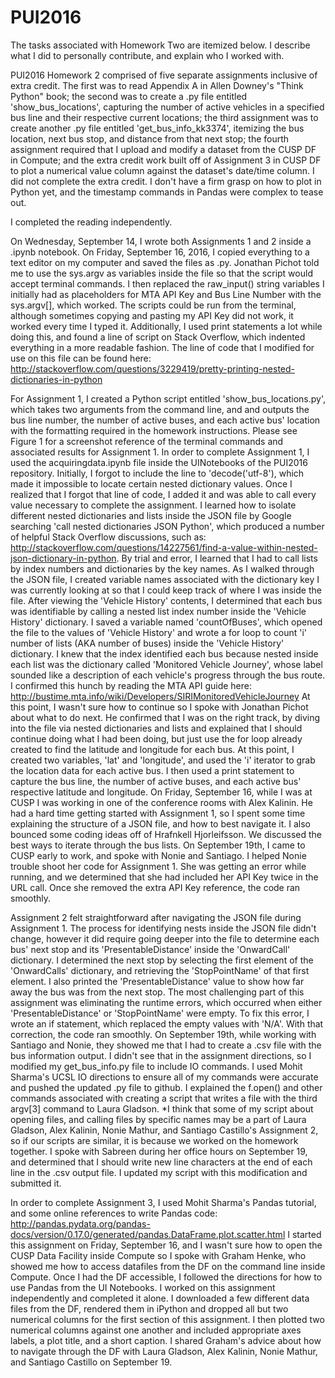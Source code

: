 # PUI2016

The tasks associated with Homework Two are itemized below. I describe what I did to personally
contribute, and explain who I worked with.

PUI2016 Homework 2 comprised of five separate assignments inclusive of extra credit. The 
first was to read Appendix A in Allen Downey's "Think Python" book; the second was to 
create a .py file entitled  'show_bus_locations', capturing the number of active 
vehicles in a specified bus line and their respective current locations; the third 
assignment was to create another .py file entitled 'get_bus_info_kk3374', itemizing the 
bus location, next bus stop, and distance from that next stop; the fourth assignment 
required that I upload and modify a dataset from the CUSP DF in Compute; and the extra
credit work built off of Assignment 3 in CUSP DF to plot a numerical value column
against the dataset's date/time column. I did not complete the extra credit. I don't
have a firm grasp on how to plot in Python yet, and the timestamp commands in Pandas
were complex to tease out. 

I completed the reading independently.

On Wednesday, September 14, I wrote both Assignments 1 and 2 inside a .ipynb notebook. 
On Friday, September 16, 2016, I copied everything to a text editor on my computer and saved 
the files as .py. Jonathan Pichot told me to use the sys.argv as variables inside the file
so that the script would accept terminal commands.
I then replaced the raw_input() string variables I initially had as placeholders for
MTA API Key and Bus Line Number with the sys.argv[<index number>], which worked. 
The scripts could be run from the terminal, although sometimes copying and pasting my API
Key did not work, it worked every time I typed it. 
Additionally, I used print statements a lot while doing this, and found a line of script 
on Stack Overflow, which indented everything in a more readable fashion. The line of 
code that I modified for use on this file can be found here: 
http://stackoverflow.com/questions/3229419/pretty-printing-nested-dictionaries-in-python

For Assignment 1, I created a Python script entitled 'show_bus_locations.py', 
which takes two arguments from the command line, <MTA API Key> and <Bus Number> and outputs
the bus line number, the number of active buses, and each active bus' location with the
formatting required in the homework instructions. Please see Figure 1 for a screenshot
reference of the terminal commands and associated results for Assignment 1. 
In order to complete Assignment 1, I used the acquiringdata.ipynb file inside the UINotebooks
of the PUI2016 repository. Initially, I forgot to include the line to 'decode('utf-8'), which 
 made it impossible to locate certain nested dictionary values. Once I realized
that I forgot that line of code, I added it and was able to call every value necessary to complete the
assignment. I learned how to isolate different nested dictionaries and lists inside the
JSON file by Google searching 'call nested dictionaries JSON Python', which produced a number
of helpful Stack Overflow discussions, such as:  
http://stackoverflow.com/questions/14227561/find-a-value-within-nested-json-dictionary-in-python.
By trial and error, I learned that I had to call lists by index numbers and dictionaries
by the key names. As I walked through the JSON file, I created variable names associated
with the dictionary key I was currently looking at so that I could keep track of where I was
inside the file. After viewing the 'Vehicle History' contents, I determined that each bus 
was identifiable by calling a nested list index number inside the 'Vehicle History' dictionary. 
I saved a variable named 'countOfBuses', which opened the file to the values of 'Vehicle
History' and wrote a for loop to count 'i' number of lists (AKA number of buses) inside
the 'Vehicle History' dictionary. I knew that the index identified each bus because nested
inside each list was the dictionary called 'Monitored Vehicle Journey', whose label 
sounded like a description of each vehicle's progress through the bus route. I confirmed
this hunch by reading the MTA API guide here: 
http://bustime.mta.info/wiki/Developers/SIRIMonitoredVehicleJourney
At this point, I wasn't sure how to continue so I spoke with 
Jonathan Pichot about what to do next. He confirmed that I was on the right track, by 
diving into the file via nested dictionaries and lists and explained that I should 
continue doing what I had been doing, but just use the for loop already created to find
the latitude and longitude for each bus. At this point, I created two variables, 'lat'
and 'longitude', and used the 'i' iterator to grab the location data for each active bus. 
I then used a print statement to capture the bus line, the number of active buses, and
each active bus' respective latitude and longitude.
On Friday, September 16, while I was at CUSP I was working in one of the conference rooms with 
Alex Kalinin. He had a hard time getting started with Assignment 1, so I spent some time
explaining the structure of a JSON file, and how to best navigate it. I also bounced
some coding ideas off of Hrafnkell Hjorleifsson. We discussed the best ways to 
iterate through the bus lists. 
On September 19th, I came to CUSP early to work, and spoke with Nonie and Santiago.
I helped Nonie trouble shoot her code for Assignment 1. She was getting an error while
running, and we determined that she had included her API Key twice in the URL call. Once
she removed the extra API Key reference, the code ran smoothly. 

Assignment 2 felt straightforward after navigating the JSON file during Assignment 1.
The process for identifying nests inside the JSON file didn't change, however it did require going
deeper into the file to determine each bus' next stop and its 'PresentableDistance'
inside the 'OnwardCall' dictionary. I determined the next stop by selecting the first
element of the 'OnwardCalls' dictionary, and retrieving the 'StopPointName' of that first
element. I also printed the 'PresentableDistance' value to show how far away the bus
was from the next stop. The most challenging part of this assignment was eliminating
the runtime errors, which occurred when either 'PresentableDistance' or 'StopPointName'
were empty. To fix this error, I wrote an if statement, which replaced the empty
values with 'N/A'. With that correction, the code ran smoothly. On September 19th, while working
with Santiago and Nonie, they showed me that I had to create a .csv file with the bus 
information output. I didn't see that in the assignment directions, so I modified my 
get_bus_info.py file to include IO commands. I used Mohit Sharma's UCSL IO directions to 
ensure all of my commands were accurate and pushed the updated .py file to github. 
I explained the f.open() and other commands associated with creating a script 
that writes a file with the third argv[3] command to Laura Gladson.
*I think that some of my script about opening files, and calling files by specific
names may be a part of Laura Gladson, Alex Kalinin, Nonie Mathur, and Santiago
Castillo's Assignment 2, so if our scripts are similar, it is because we worked
on the homework together. 
I spoke with Sabreen during her office hours on September 19, and determined that I should
write new line characters at the end of each line in the .csv output file. I updated
my script with this modification and submitted it. 

In order to complete Assignment 3, I used Mohit Sharma's Pandas tutorial, and some 
online references to write Pandas code: 
http://pandas.pydata.org/pandas-docs/version/0.17.0/generated/pandas.DataFrame.plot.scatter.html
I started this assignment on Friday, September 16, and I wasn't sure how to open the 
CUSP Data Facility inside Compute so I spoke with Graham
Henke, who showed me how to access datafiles from the DF on the command line inside Compute. 
Once I had the DF accessible, I followed the directions for how to use Pandas from the
UI Notebooks. I worked on this assignment independently and completed it alone. 
I downloaded a few different data files from the DF, rendered them in iPython and dropped 
all but two numerical columns for the first section of this assignment. I then plotted 
two numerical columns against one another and included appropriate axes labels, a plot title, and a 
short caption. I shared Graham's advice about how to navigate through the DF with
Laura Gladson, Alex Kalinin, Nonie Mathur, and Santiago Castillo on September 19.

